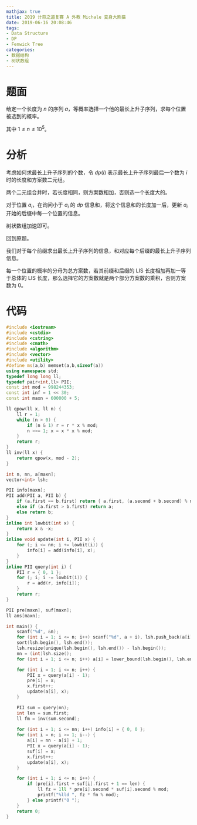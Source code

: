 ```yaml
---
mathjax: true
title: 2019 计蒜之道复赛 A 外教 Michale 变身大熊猫
date: 2019-06-16 20:08:46
tags:
- Data Structure
- DP
- Fenwick Tree
categories:
- 数据结构
- 树状数组
---
```


# 题面

给定一个长度为 $n$ 的序列 $a$，等概率选择一个他的最长上升子序列，求每个位置被选到的概率。

其中 $1 \le n \le 10^5$。

# 分析

考虑如何求最长上升子序列的个数，令 $dp(i)$ 表示最长上升子序列最后一个数为 $i$ 时的长度和方案数二元组。

两个二元组合并时，若长度相同，则方案数相加，否则选一个长度大的。

对于位置 $a_i$，在询问小于 $a_i$ 的 $dp$ 信息和，将这个信息和的长度加一后，更新 $a_i$ 开始的后缀中每一个位置的信息。

树状数组加速即可。

回到原题。

我们对于每个前缀求出最长上升子序列的信息，和对应每个后缀的最长上升子序列信息。

每一个位置的概率的分母为总方案数，若其前缀和后缀的 LIS 长度相加再加一等于总体的 LIS 长度，那么选择它的方案数就是两个部分方案数的乘积，否则方案数为 0。

<!--more-->

# 代码

```c++
#include <iostream>
#include <cstdio>
#include <cstring>
#include <cmath>
#include <algorithm>
#include <vector>
#include <utility>
#define ms(a,b) memset(a,b,sizeof(a))
using namespace std;
typedef long long ll;
typedef pair<int,ll> PII;
const int mod = 998244353;
const int inf = 1 << 30;
const int maxn = 600000 + 5;

ll qpow(ll x, ll n) {
    ll r = 1;
    while (n > 0) {
        if (n & 1) r = r * x % mod;
        n >>= 1; x = x * x % mod;
    }
    return r;
}
ll inv(ll x) {
    return qpow(x, mod - 2);
}

int n, nn, a[maxn];
vector<int> lsh;

PII info[maxn];
PII add(PII a, PII b) {
    if (a.first == b.first) return { a.first, (a.second + b.second) % mod };
    else if (a.first > b.first) return a;
    else return b;
}
inline int lowbit(int x) {
    return x & -x;
}
inline void update(int i, PII x) {
    for (; i <= nn; i += lowbit(i)) {
        info[i] = add(info[i], x);
    }
}
inline PII query(int i) {
    PII r = { 0, 1 };
    for (; i; i -= lowbit(i)) {
        r = add(r, info[i]);
    }
    return r;
}

PII pre[maxn], suf[maxn];
ll ans[maxn];

int main() {
    scanf("%d", &n);
    for (int i = 1; i <= n; i++) scanf("%d", a + i), lsh.push_back(a[i]);
    sort(lsh.begin(), lsh.end());
    lsh.resize(unique(lsh.begin(), lsh.end()) - lsh.begin());
    nn = (int)lsh.size();
    for (int i = 1; i <= n; i++) a[i] = lower_bound(lsh.begin(), lsh.end(), a[i]) - lsh.begin() + 1;

    for (int i = 1; i <= n; i++) {
        PII x = query(a[i] - 1);
        pre[i] = x;
        x.first++;
        update(a[i], x);
    }

    PII sum = query(nn);
    int len = sum.first;
    ll fm = inv(sum.second);
    
    for (int i = 1; i <= nn; i++) info[i] = { 0, 0 };
    for (int i = n; i >= 1; i--) {
        a[i] = nn - a[i] + 1;
        PII x = query(a[i] - 1);
        suf[i] = x;
        x.first++;
        update(a[i], x);
    }

    for (int i = 1; i <= n; i++) {
        if (pre[i].first + suf[i].first + 1 == len) {
            ll fz = 1ll * pre[i].second * suf[i].second % mod;
            printf("%lld ", fz * fm % mod);
        } else printf("0 ");
    }
    return 0;
}
```